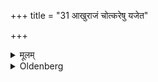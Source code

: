 +++
title = "31 आखुराजं चोत्करेषु यजेत"

+++

<details><summary>मूलम्</summary>

आखुराजं चोत्करेषु यजेत ३१
</details>

<details><summary>Oldenberg</summary>

31. And at mole hills he should sacrifice to the king of moles.
</details>
